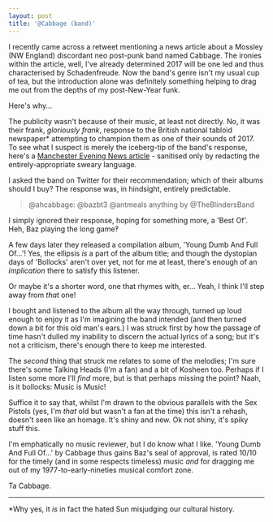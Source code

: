 ```yaml
---
layout: post
title: '@Cabbage (band)'
---
```


I recently came across a retweet mentioning a news article about a Mossley (NW England) discordant neo post-punk band named Cabbage.  The ironies within the article, well, I've already determined 2017 will be one led and thus characterised by Schadenfreude.  Now the band's genre isn't my usual cup of tea, but the introduction alone was definitely something helping to drag me out from the depths of my post-New-Year funk.

Here's why…

The publicity wasn't because of their music, at least not directly.  No, it was their frank, *gloriously frank*, response to the British national tabloid newspaper* attempting to champion them as one of their sounds of 2017.  To see what I suspect is merely the iceberg-tip of the band's response, here's a [Manchester Evening News article](http://www.manchestereveningnews.co.uk/whats-on/cabbage-manchester-sun-newspaper-twitter-12394379) -  sanitised only by redacting the entirely-appropriate sweary language.

I asked the band on Twitter for their recommendation; which of their albums should I buy?  The response was, in hindsight, entirely predictable.

> @ahcabbage: @bazbt3 @antmeals anything by @TheBlindersBand

I simply ignored their response, hoping for something more, a 'Best Of'.  Heh, Baz playing the long game‽

A few days later they released a compilation album, 'Young Dumb And Full Of…'!  Yes, the ellipsis *is* a part of the album title; and though the dystopian days of 'Bollocks' aren't over yet, not for me at least, there's enough of an *implication* there to satisfy this listener.

Or maybe it's a shorter word, one that rhymes with, er…  Yeah, I think I'll step away from *that* one!  

I bought and listened to the album all the way through, turned up loud enough to enjoy it as I'm imagining the band intended (and then turned down a bit for this old man's ears.)  I was struck first by how the passage of time hasn't dulled my inability to discern the actual lyrics of a song; but it's not a criticism, there's enough there to keep me interested.

The *second* thing that struck me relates to some of the melodies; I'm sure there's some Talking Heads (I'm a fan) and a bit of Kosheen too.  Perhaps if I listen some more I'll *find* more, but is that perhaps missing the point?  Naah, is it bollocks: Music is Music!

Suffice it to say that, whilst I'm drawn to the obvious parallels with the Sex Pistols (yes, I'm *that* old but wasn't a fan at the time) this isn't a rehash, doesn't seen like an homage.  It's shiny and new.  Ok not shiny, it's spiky stuff this.

I'm emphatically no music reviewer, but I do know what I like.  'Young Dumb And Full Of…' by Cabbage thus gains Baz's seal of approval, is rated 10/10 for the timely (and in some respects timeless) music *and* for dragging me out of my 1977-to-early-nineties musical comfort zone.

Ta Cabbage.

---

*Why yes, it *is* in fact the hated Sun misjudging our cultural history.
